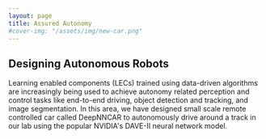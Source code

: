 ```yaml
---
layout: page
title: Assured Autonomy
#cover-img: "/assets/img/new-car.png"
---
```


## Designing Autonomous Robots
Learning enabled components (LECs) trained using data-driven algorithms are increasingly being used to achieve autonomy related perception and control tasks like end-to-end driving, object detection and tracking, and image segmentation. In this area, we have designed small scale remote controlled car called DeepNNCAR to autonomously drive around a track in our lab using the popular NVIDIA's DAVE-II neural network model.

